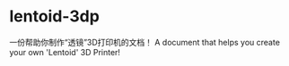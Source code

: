 lentoid-3dp
===========

一份帮助你制作“透镜”3D打印机的文档！ A document that helps you create your own 'Lentoid' 3D Printer!

